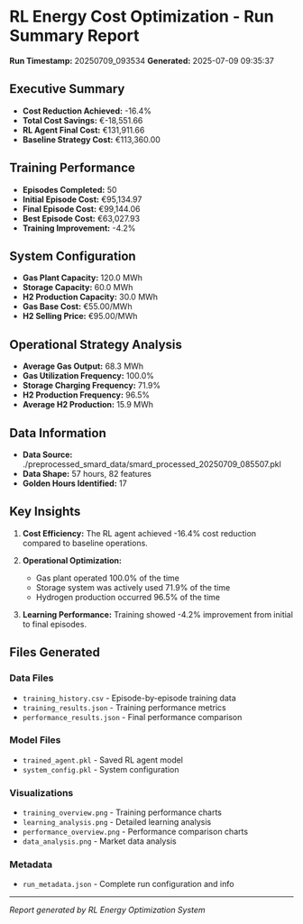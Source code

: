 
# RL Energy Cost Optimization - Run Summary Report

**Run Timestamp:** 20250709_093534
**Generated:** 2025-07-09 09:35:37

## Executive Summary

- **Cost Reduction Achieved:** -16.4%
- **Total Cost Savings:** €-18,551.66
- **RL Agent Final Cost:** €131,911.66
- **Baseline Strategy Cost:** €113,360.00

## Training Performance

- **Episodes Completed:** 50
- **Initial Episode Cost:** €95,134.97
- **Final Episode Cost:** €99,144.06
- **Best Episode Cost:** €63,027.93
- **Training Improvement:** -4.2%

## System Configuration

- **Gas Plant Capacity:** 120.0 MWh
- **Storage Capacity:** 60.0 MWh
- **H2 Production Capacity:** 30.0 MWh
- **Gas Base Cost:** €55.00/MWh
- **H2 Selling Price:** €95.00/MWh

## Operational Strategy Analysis

- **Average Gas Output:** 68.3 MWh
- **Gas Utilization Frequency:** 100.0%
- **Storage Charging Frequency:** 71.9%
- **H2 Production Frequency:** 96.5%
- **Average H2 Production:** 15.9 MWh

## Data Information

- **Data Source:** ./preprocessed_smard_data/smard_processed_20250709_085507.pkl
- **Data Shape:** 57 hours, 82 features
- **Golden Hours Identified:** 17

## Key Insights

1. **Cost Efficiency:** The RL agent achieved -16.4% cost reduction compared to baseline operations.

2. **Operational Optimization:** 
   - Gas plant operated 100.0% of the time
   - Storage system was actively used 71.9% of the time
   - Hydrogen production occurred 96.5% of the time

3. **Learning Performance:** Training showed -4.2% improvement from initial to final episodes.

## Files Generated

### Data Files
- `training_history.csv` - Episode-by-episode training data
- `training_results.json` - Training performance metrics
- `performance_results.json` - Final performance comparison

### Model Files
- `trained_agent.pkl` - Saved RL agent model
- `system_config.pkl` - System configuration

### Visualizations
- `training_overview.png` - Training performance charts
- `learning_analysis.png` - Detailed learning analysis
- `performance_overview.png` - Performance comparison charts
- `data_analysis.png` - Market data analysis

### Metadata
- `run_metadata.json` - Complete run configuration and info

---
*Report generated by RL Energy Optimization System*
